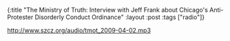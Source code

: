{:title "The Ministry of Truth: Interview with Jeff Frank about Chicago's Anti-Protester Disorderly Conduct Ordinance"
:layout :post
:tags  ["radio"]}

<http://www.szcz.org/audio/tmot_2009-04-02.mp3>

